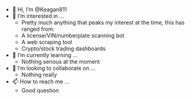 - 👋 Hi, I’m @Keagan811
- 👀 I’m interested in ... 
  - Pretty much anything that peaks my interest at the time, this has ranged from:
   - A license/VIN/numberplate scanning bot
   - A web scraping tool
   - Crypto/stock trading dashboards
- 🌱 I’m currently learning ...
  - Nothing serious at the moment
- 💞️ I’m looking to collaborate on ...
  - Nothing really
- 📫 How to reach me ...
  - Good question

<!---
Keagan811/Keagan811 is a ✨ special ✨ repository because its `README.md` (this file) appears on your GitHub profile.
You can click the Preview link to take a look at your changes.
--->

